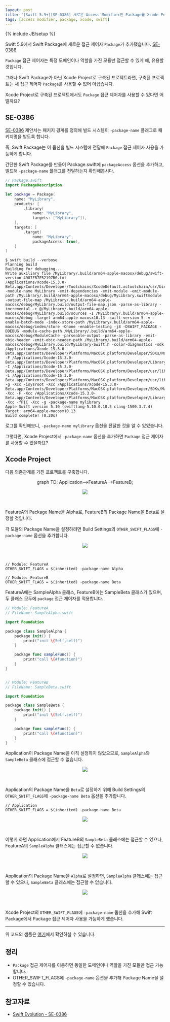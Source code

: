 ```yaml
---
layout: post
title: "[Swift 5.9+][SE-0386] 새로운 Access Modifier인 Package를 Xcode Project에서 사용하기"
tags: [access modifier, package, xcode, swift]
---
```

{% include JB/setup %}

Swift 5.9에서 Swift Package에 새로운 접근 제어자 `Package`가 추가됐습니다. [SE-0386](https://github.com/apple/swift-evolution/blob/main/proposals/0386-package-access-modifier.md)

`Package` 접근 제어자는 특정 도메인이나 역할을 가진 모듈만 접근할 수 있게 해, 유용할 것입니다.

그러나 Swift Package가 아닌 Xcode Project로 구축된 프로젝트라면, 구축된 프로젝트는 새 접근 제어자 `Package`를 사용할 수 없어 아쉽습니다.

Xcode Project로 구축된 프로젝트에서도 `Package` 접근 제어자를 사용할 수 있다면 어떨까요?

## SE-0386

[SE-0386](https://github.com/apple/swift-evolution/blob/main/proposals/0386-package-access-modifier.md) 제안서는 패키지 경계를 정의해 빌드 시스템이 `-package-name` 플래그로 패키지명을 받도록 합니다.

즉, Swift Package는 이 옵션을 빌드 시스템에 전달해 `Package` 접근 제어자 사용을 가능하게 합니다.

간단한 Swift Package를 만들어 Package.swift에 `packageAccess` 옵션을 추가하고, 빌드해 `-package-name` 플래그를 전달하는지 확인해봅시다.

```swift
// Package.swift
import PackageDescription

let package = Package(
    name: "MyLibrary",
    products: [
        .library(
            name: "MyLibrary",
            targets: ["MyLibrary"]),
    ],
    targets: [
        .target(
            name: "MyLibrary",
            packageAccess: true),
    ]
)
```

```
$ swift build --verbose
Planning build
Building for debugging...
Write auxiliary file /MyLibrary/.build/arm64-apple-macosx/debug/swift-version-4987FB7F52197B0.txt
/Applications/Xcode-15.3.0-Beta.app/Contents/Developer/Toolchains/XcodeDefault.xctoolchain/usr/bin/swiftc -module-name MyLibrary -emit-dependencies -emit-module -emit-module-path /MyLibrary/.build/arm64-apple-macosx/debug/MyLibrary.swiftmodule -output-file-map /MyLibrary/.build/arm64-apple-macosx/debug/MyLibrary.build/output-file-map.json -parse-as-library -incremental -c @/MyLibrary/.build/arm64-apple-macosx/debug/MyLibrary.build/sources -I /MyLibrary/.build/arm64-apple-macosx/debug -target arm64-apple-macosx10.13 -swift-version 5 -v -enable-batch-mode -index-store-path /MyLibrary/.build/arm64-apple-macosx/debug/index/store -Onone -enable-testing -j8 -DSWIFT_PACKAGE -DDEBUG -module-cache-path /MyLibrary/.build/arm64-apple-macosx/debug/ModuleCache -parseable-output -parse-as-library -emit-objc-header -emit-objc-header-path /MyLibrary/.build/arm64-apple-macosx/debug/MyLibrary.build/MyLibrary-Swift.h -color-diagnostics -sdk /Applications/Xcode-15.3.0-Beta.app/Contents/Developer/Platforms/MacOSX.platform/Developer/SDKs/MacOSX14.4.sdk -F /Applications/Xcode-15.3.0-Beta.app/Contents/Developer/Platforms/MacOSX.platform/Developer/Library/Frameworks -I /Applications/Xcode-15.3.0-Beta.app/Contents/Developer/Platforms/MacOSX.platform/Developer/usr/lib -L /Applications/Xcode-15.3.0-Beta.app/Contents/Developer/Platforms/MacOSX.platform/Developer/usr/lib -g -Xcc -isysroot -Xcc /Applications/Xcode-15.3.0-Beta.app/Contents/Developer/Platforms/MacOSX.platform/Developer/SDKs/MacOSX14.4.sdk -Xcc -F -Xcc /Applications/Xcode-15.3.0-Beta.app/Contents/Developer/Platforms/MacOSX.platform/Developer/Library/Frameworks -Xcc -fPIC -Xcc -g -package-name mylibrary
Apple Swift version 5.10 (swiftlang-5.10.0.10.5 clang-1500.3.7.4)
Target: arm64-apple-macosx10.13
Build complete! (0.20s)
```

로그를 확인해보니, `-package-name mylibrary` 옵션을 전달한 것을 알 수 있었습니다.

그렇다면, Xcode Project에서 `-package-name` 옵션을 추가하면 `Package` 접근 제어자를 사용할 수 있을까요?

## Xcode Project

다음 의존관계를 가진 프로젝트를 구축합니다.

<div class="mermaid" style="display:flex;justify-content:center;"> 
graph TD;
    Application-->FeatureA-->FeatureB;
</div>

<p style="text-align:center;"><img src="{{ site.prod_url }}/image/2024/02/01.png"/></p><br/>

FeatureA의 Package Name을 Alpha로, FeatureB의 Package Name을 Beta로 설정할 것입니다.

각 모듈의 Package Name을 설정하려면 Build Settings의 `OTHER_SWIFT_FLAGS`에 `-package-name` 옵션을 추가합니다.

<p style="text-align:center;"><img src="{{ site.prod_url }}/image/2024/02/02.png"/></p><br/>

```
// Module: FeatureA
OTHER_SWIFT_FLAGS = $(inherited) -package-name Alpha

// Module: FeatureB
OTHER_SWIFT_FLAGS = $(inherited) -package-name Beta
```

FeatureA에는 SampleAlpha 클래스, FeatureB에는 SampleBeta 클래스가 있으며, 두 클래스 모두에 `package` 접근 제어자를 적용합니다.

```swift
// Module: FeatureA
// FileName: SampleAlpha.swift

import Foundation

package class SampleAlpha {
    package init() {
        print("init \(Self.self)")
    }

    package func sampleFunc() {
        print("call \(#function)")
    }
}


// Module: FeatureB
// FileName: SampleBeta.swift

import Foundation

package class SampleBeta {
    package init() {
        print("init \(Self.self)")
    }

    package func sampleFunc() {
        print("call \(#function)")
    }
}
```

Application이 Package Name을 아직 설정하지 않았으므로, `SampleAlpha`와 `SampleBeta` 클래스에 접근할 수 없습니다.

<p style="text-align:center;"><img src="{{ site.prod_url }}/image/2024/02/03.png"/></p><br/>

Application의 Package Name을 `Beta`로 설정하기 위해 Build Settings의 `OTHER_SWIFT_FLAGS`에 `-package-name Beta` 옵션을 추가합니다.

```
// Application
OTHER_SWIFT_FLAGS = $(inherited) -package-name Beta
```

<p style="text-align:center;"><img src="{{ site.prod_url }}/image/2024/02/04.png"/></p><br/>

이렇게 하면 Application에서 FeatureB의 `SampleBeta` 클래스에는 접근할 수 있으나, FeatureA의 `SampleAlpha` 클래스에는 접근할 수 없습니다.

<p style="text-align:center;"><img src="{{ site.prod_url }}/image/2024/02/05.png"/></p><br/>

Application의 Package Name을 `Alpha`로 설정하면, `SampleAlpha` 클래스에는 접근할 수 있으나, `SampleBeta` 클래스에는 접근할 수 없습니다.

<p style="text-align:center;"><img src="{{ site.prod_url }}/image/2024/02/06.png"/></p><br/>

Xcode Project의 `OTHER_SWIFT_FLAGS`에 `-package-name` 옵션을 추가해 Swift Package에서 Package 접근 제어자 사용을 가능하게 했습니다.

---

위 코드의 샘플은 [여기](https://github.com/minsOne/Experiment-Repo/tree/master/20240207)에서 확인하실 수 있습니다.

## 정리

* `Package` 접근 제어자를 이용하면 동일한 도메인이나 역할을 가진 모듈만 접근 가능합니다.
* OTHER_SWIFT_FLAGS에 `-package-name` 옵션을 추가해 Package Name을 설정할 수 있습니다.

## 참고자료

* [Swift Evolution - SE-0386](https://github.com/apple/swift-evolution/blob/main/proposals/0386-package-access-modifier.md)